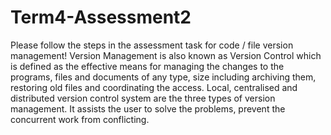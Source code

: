 # Term4-Assessment2
Please follow the steps in the assessment task for code / file version management!
Version Management is also known as Version Control which is defined as the effective means for managing the changes to the programs, files and documents of any type, size including archiving them, restoring old files and coordinating the access.
Local, centralised and distributed version control system are the three types of version management.
It assists the user to solve the problems, prevent the concurrent work from conflicting.

